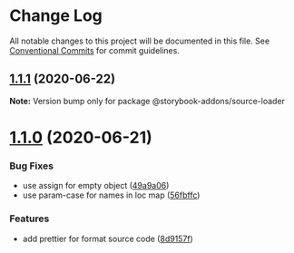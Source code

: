 # Change Log

All notable changes to this project will be documented in this file.
See [Conventional Commits](https://conventionalcommits.org) for commit guidelines.

## [1.1.1](https://github.com/yarastqt/storybook-addons/compare/@storybook-addons/source-loader@1.1.0...@storybook-addons/source-loader@1.1.1) (2020-06-22)

**Note:** Version bump only for package @storybook-addons/source-loader

# [1.1.0](https://github.com/yarastqt/storybook-addons/compare/@storybook-addons/source-loader@1.0.0...@storybook-addons/source-loader@1.1.0) (2020-06-21)

### Bug Fixes

- use assign for empty object ([49a9a06](https://github.com/yarastqt/storybook-addons/commit/49a9a06))
- use param-case for names in loc map ([56fbffc](https://github.com/yarastqt/storybook-addons/commit/56fbffc))

### Features

- add prettier for format source code ([8d9157f](https://github.com/yarastqt/storybook-addons/commit/8d9157f))
